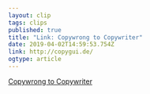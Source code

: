 ```yaml
---
layout: clip
tags: clips
published: true
title: "Link: Copywrong to Copywriter"
date: 2019-04-02T14:59:53.754Z
link: http://copygui.de/
ogtype: article
---
```

[Copywrong to Copywriter](http://copygui.de/) 
